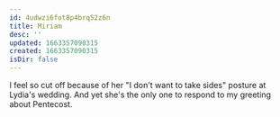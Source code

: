 ```yaml
---
id: 4udwzi6fot8p4brq52z6n
title: Miriam
desc: ''
updated: 1663357090315
created: 1663357090315
isDir: false
---
```

I feel so cut off because of her "I don't want to take sides" posture at Lydia's wedding. And yet she's the only one to respond to my greeting about Pentecost.